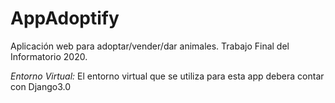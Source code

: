 # AppAdoptify
Aplicación web para adoptar/vender/dar animales. Trabajo Final del Informatorio 2020.

_Entorno Virtual:_ El entorno virtual que se utiliza para esta app debera contar con Django3.0
